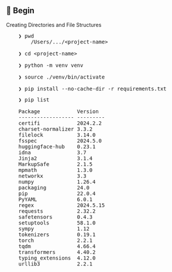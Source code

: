 &nbsp;

&nbsp;

## &#x1F530; Begin

Creating Directories and File Structures
<pre>
    ❯ pwd
        /Users/.../&lt;project-name&gt;

    ❯ cd &lt;project-name&gt;

    ❯ python -m venv venv

    ❯ source ./venv/bin/activate

    ❯ pip install --no-cache-dir -r requirements.txt
</pre>

<pre>
    ❯ pip list

    Package            Version
    ------------------ ---------
    certifi            2024.2.2
    charset-normalizer 3.3.2
    filelock           3.14.0
    fsspec             2024.5.0
    huggingface-hub    0.23.1
    idna               3.7
    Jinja2             3.1.4
    MarkupSafe         2.1.5
    mpmath             1.3.0
    networkx           3.3
    numpy              1.26.4
    packaging          24.0
    pip                22.0.4
    PyYAML             6.0.1
    regex              2024.5.15
    requests           2.32.2
    safetensors        0.4.3
    setuptools         58.1.0
    sympy              1.12
    tokenizers         0.19.1
    torch              2.2.1
    tqdm               4.66.4
    transformers       4.40.2
    typing_extensions  4.12.0
    urllib3            2.2.1
</pre>